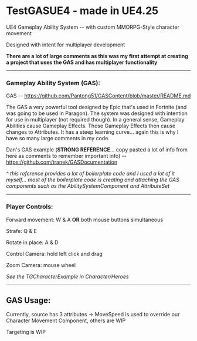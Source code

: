 # TestGASUE4 - made in UE4.25

 UE4 Gameplay Ability System -- with custom MMORPG-Style character movement
 
 Designed with intent for multiplayer development
 
 **There are a lot of large comments as this was my first attempt at creating a project that uses the GAS and has multiplayer functionality**
 
 -------------------------------------------------------------------------------------------------------------------------------------
 ### Gameplay Ability System (GAS):
 
 GAS -- https://github.com/Pantong51/GASContent/blob/master/README.md
 
 The GAS a very powerful tool designed by Epic that's used in Fortnite (and was going to be used in Paragon). The system was designed with intention for use in multiplayer (not required though). In a general sense, Gameplay Abilities cause Gameplay Effects. Those Gameplay Effects then cause changes to Attributes. It has a steep learning curve... again this is why I have so many large comments in my code.
 
 Dan's GAS example (**STRONG REFERENCE**... copy pasted a lot of info from here as comments to remember important info) -- https://github.com/tranek/GASDocumentation
 
 *^ this reference provides a lot of boilerplate code and I used a lot of it myself... most of the boilerplate code is creating and attaching the GAS components such as the AbilitySystemComponent and AttributeSet*
 
 -------------------------------------------------------------------------------------------------------------------------------------
 
 ### Player Controls:
 
 Forward movement: W & A **OR** both mouse buttons simultaneous
 
 Strafe: Q & E
 
 Rotate in place: A & D
 
 Control Camera: hold left click and drag
 
 Zoom Camera: mouse wheel
 
 *See the TGCharacterExample in Character/Heroes*
 
 -------------------------------------------------------------------------------------------------------------------------------------
 ## GAS Usage:
 
 Currently, source has 3 attributes -> MoveSpeed is used to override our Character Movement Component,
 others are WIP
 
 Targeting is WIP
